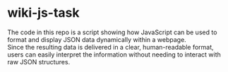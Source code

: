 # wiki-js-task

The code in this repo is a script showing how JavaScript can be used to format and display JSON data dynamically within a webpage.<br>
Since the resulting data is delivered in a clear, human-readable format, users can easily interpret the information without needing to interact with raw JSON structures.
